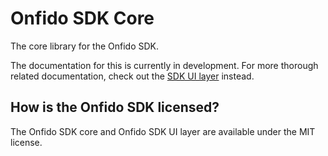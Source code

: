 # Onfido SDK Core

The core library for the Onfido SDK.

The documentation for this is currently in development. For more thorough related documentation, check out the [SDK UI layer](https://github.com/onfido/onfido-sdk-ui) instead.

## How is the Onfido SDK licensed?

The Onfido SDK core and Onfido SDK UI layer are available under the MIT license.
